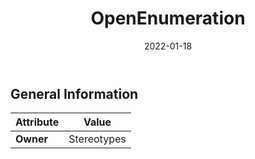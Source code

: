 ﻿---
title: OpenEnumeration
toc: false
type: specs
date: "2022-01-18"
draft: false
specification: VEC
version: 1.2.2
documentType: "Recommendation"
elementType: Class
classes:
  - OpenEnumeration
menu_name: vec-1.2.2
---


## General Information

| Attribute               | Value |
|-------------------------|-------|
| **Owner**               | Stereotypes |
